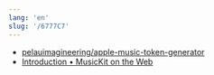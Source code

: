```yaml
---
lang: 'en'
slug: '/6777C7'
---
```


- [pelauimagineering/apple-music-token-generator](https://github.com/pelauimagineering/apple-music-token-generator)
- [Introduction • MusicKit on the Web](https://js-cdn.music.apple.com/musickit/v3/docs/index.html?path=/story/introduction--page)

<head>
  <html lang="en-US"/>
</head>
